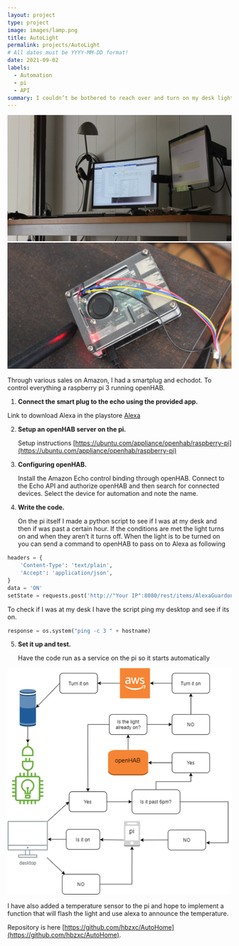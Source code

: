 ```yaml
---
layout: project
type: project
image: images/lamp.png
title: AutoLight
permalink: projects/AutoLight
# All dates must be YYYY-MM-DD format!
date: 2021-09-02
labels:
  - Automation
  - pi
  - API
summary: I couldn’t be bothered to reach over and turn on my desk light, so I spent 8 hours making it automatic.
---
```


<div class="ui small rounded images">
  <img class="ui image" src="../images/desk.png">
  <img class="ui image" src="../images/piphoto.png">
</div>

Through various sales on Amazon, I had a smartplug and echodot. To control everything a raspberry pi 3 running openHAB.

1.  **Connect the smart plug to the echo using the provided app.**
  
  Link to download Alexa in the playstore [Alexa](https://play.google.com/store/apps/details?id=com.amazon.dee.app&hl=en_US&gl=US)
  
2.  **Setup an openHAB server on the pi.**

	Setup instructions [https://ubuntu.com/appliance/openhab/raspberry-pi](https://ubuntu.com/appliance/openhab/raspberry-pi)
	
3.  **Configuring openHAB.**
  
	Install the Amazon Echo control binding through openHAB.
	Connect to the Echo API and authorize openHAB and then search for connected devices.
	Select the device for automation and note the name.

4. **Write the code.**

	On the pi itself I made a python script to see if I was at my desk and then if was past a 
	certain hour. If the conditions are met the light turns on and when they aren’t it turns off.
	When the light is to be turned on you can send a command to openHAB to pass on to Alexa as following
```py
headers = {
    'Content-Type': 'text/plain',
    'Accept': 'application/json',
}
data = 'ON'
setState = requests.post('http://"Your IP":8080/rest/items/AlexaGuardonFirstplug_PowerState', headers=headers, data=data)
   ```
   To check if I was at my desk I have the script ping my desktop and see if its on.
	
```py
response = os.system("ping -c 3 " + hostname)
```

5. **Set it up and test.**

	Have the code run as a service on the pi so it starts automatically
    
 <img class="ui image" src="../images/AutoLight Diagram.drawio.png">
 
 I have also added a temperature sensor to the pi and hope to implement a function that will flash the light and use alexa to announce the temperature.


Repository is here [https://github.com/hbzxc/AutoHome](https://github.com/hbzxc/AutoHome).



